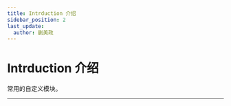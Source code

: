 ```yaml
---
title: Intrduction 介绍
sidebar_position: 2
last_update:
  author: 蒯美政
---
```


# Intrduction 介绍

常用的自定义模块。

---

